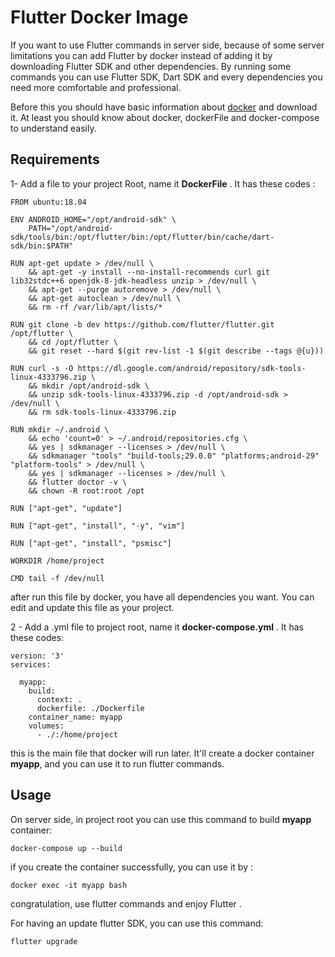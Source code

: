 # Flutter Docker Image

If you want to use Flutter commands in server side, because of some server limitations you can add Flutter by docker instead of adding it by downloading Flutter SDK and other dependencies. By running some commands you can use Flutter SDK, Dart SDK and every dependencies you need more comfortable and professional.

Before this you should have basic information about [docker](https://docs.docker.com/) and download it. At least you should know about docker, dockerFile and docker-compose to understand easily.  

## Requirements

1- Add a file to your project Root, name it **DockerFile** .  It has these codes : 

```
FROM ubuntu:18.04

ENV ANDROID_HOME="/opt/android-sdk" \
    PATH="/opt/android-sdk/tools/bin:/opt/flutter/bin:/opt/flutter/bin/cache/dart-sdk/bin:$PATH"

RUN apt-get update > /dev/null \
    && apt-get -y install --no-install-recommends curl git lib32stdc++6 openjdk-8-jdk-headless unzip > /dev/null \
    && apt-get --purge autoremove > /dev/null \
    && apt-get autoclean > /dev/null \
    && rm -rf /var/lib/apt/lists/*

RUN git clone -b dev https://github.com/flutter/flutter.git /opt/flutter \
    && cd /opt/flutter \
    && git reset --hard $(git rev-list -1 $(git describe --tags @{u}))

RUN curl -s -O https://dl.google.com/android/repository/sdk-tools-linux-4333796.zip \
    && mkdir /opt/android-sdk \
    && unzip sdk-tools-linux-4333796.zip -d /opt/android-sdk > /dev/null \
    && rm sdk-tools-linux-4333796.zip

RUN mkdir ~/.android \
    && echo 'count=0' > ~/.android/repositories.cfg \
    && yes | sdkmanager --licenses > /dev/null \
    && sdkmanager "tools" "build-tools;29.0.0" "platforms;android-29" "platform-tools" > /dev/null \
    && yes | sdkmanager --licenses > /dev/null \
    && flutter doctor -v \
    && chown -R root:root /opt

RUN ["apt-get", "update"]

RUN ["apt-get", "install", "-y", "vim"]

RUN ["apt-get", "install", "psmisc"]

WORKDIR /home/project

CMD tail -f /dev/null

```

after  run this file by docker, you have all dependencies you want. You can edit and update this file as your project. 


 2 - Add a .yml file to project root, name it **docker-compose.yml** . It has these codes: 

```
version: '3'
services:

  myapp:
    build:
      context: .
      dockerfile: ./Dockerfile
    container_name: myapp
    volumes:
      - ./:/home/project
```


this is the main file that docker will run  later. It'll create a docker container **myapp**, and you can use it to run flutter commands. 


## Usage

On server side, in project root you can use this command to build **myapp** container:

```
docker-compose up --build
```

if you create the container successfully, you can use it by : 

```
docker exec -it myapp bash
```

congratulation,  use flutter commands and enjoy Flutter . 

For having an update flutter SDK, you can use this command:

```
flutter upgrade
```
